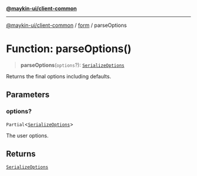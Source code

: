 [**@maykin-ui/client-common**](../../README.md)

***

[@maykin-ui/client-common](../../README.md) / [form](../README.md) / parseOptions

# Function: parseOptions()

> **parseOptions**(`options`?): [`SerializeOptions`](../type-aliases/SerializeOptions.md)

Returns the final options including defaults.

## Parameters

### options?

`Partial`\<[`SerializeOptions`](../type-aliases/SerializeOptions.md)\>

The user options.

## Returns

[`SerializeOptions`](../type-aliases/SerializeOptions.md)
